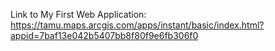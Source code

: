 Link to My First Web Application: https://tamu.maps.arcgis.com/apps/instant/basic/index.html?appid=7baf13e042b5407bb8f80f9e6fb306f0
